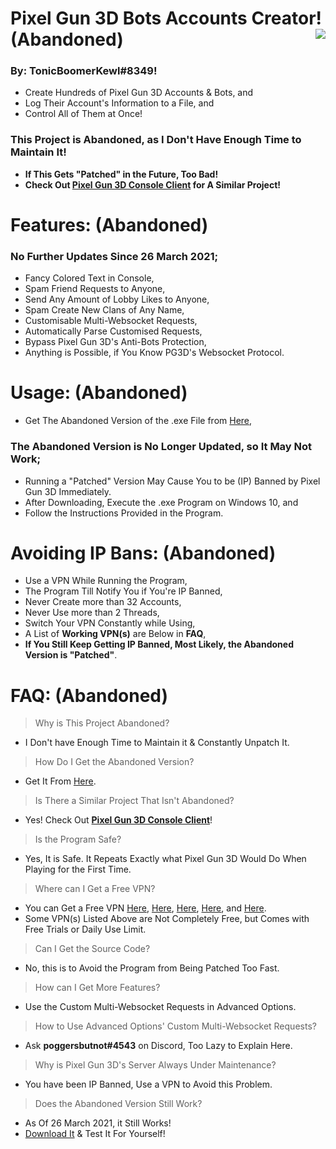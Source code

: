 # Pixel Gun 3D Bots Accounts Creator! **(Abandoned)** <img align="right" src="https://cdn.discordapp.com/avatars/203451754275143681/a_041f8c88acda3ecf5177668b4ee58a54.gif"/>
### By: **TonicBoomerKewl#8349**!
- Create Hundreds of Pixel Gun 3D Accounts & Bots, and
- Log Their Account's Information to a File, and
- Control All of Them at Once!
### **This Project is Abandoned, as I Don't Have Enough Time to Maintain It!**
- **If This Gets "Patched" in the Future, Too Bad!**
- **Check Out [Pixel Gun 3D Console Client](https://github.com/TonicBoomerKewl/pixel-gun-3d-console-client) for A Similar Project!**

# Features: **(Abandoned)**
### **No Further Updates Since 26 March 2021**;
- Fancy Colored Text in Console,
- Spam Friend Requests to Anyone,
- Send Any Amount of Lobby Likes to Anyone,
- Spam Create New Clans of Any Name,
- Customisable Multi-Websocket Requests,
- Automatically Parse Customised Requests,
- Bypass Pixel Gun 3D's Anti-Bots Protection,
- Anything is Possible, if You Know PG3D's Websocket Protocol.

# Usage: **(Abandoned)**
- Get The Abandoned Version of the .exe File from [Here](https://github.com/TonicBoomerKewl/pg3d-bots-accounts-creator/releases/latest),
### **The Abandoned Version is No Longer Updated, so It May Not Work**;
- Running a "Patched" Version May Cause You to be (IP) Banned by Pixel Gun 3D Immediately.
- After Downloading, Execute the .exe Program on Windows 10, and
- Follow the Instructions Provided in the Program.

# Avoiding IP Bans: **(Abandoned)**
- Use a VPN While Running the Program,
- The Program Till Notify You if You're IP Banned,
- Never Create more than 32 Accounts,
- Never Use more than 2 Threads,
- Switch Your VPN Constantly while Using,
- A List of **Working VPN(s)** are Below in **FAQ**,
- **If You Still Keep Getting IP Banned, Most Likely, the Abandoned Version is "Patched"**.

# FAQ: **(Abandoned)**
> Why is This Project Abandoned?
- I Don't have Enough Time to Maintain it & Constantly Unpatch It.
> How Do I Get the Abandoned Version?
- Get It From [Here](https://github.com/TonicBoomerKewl/pg3d-bots-accounts-creator/releases/latest).
> Is There a Similar Project That Isn't Abandoned?
- Yes! Check Out **[Pixel Gun 3D Console Client](https://github.com/TonicBoomerKewl/pixel-gun-3d-console-client)**!
> Is the Program Safe?
- Yes, It is Safe. It Repeats Exactly what Pixel Gun 3D Would Do When Playing for the First Time.
> Where can I Get a Free VPN?
- You can Get a Free VPN [Here](https://www.hotspotshield.com/), [Here](https://www.vpnunlimitedapp.com/), [Here](https://www.vpnbook.com/freevpn), [Here](https://www.vpngate.net/), and [Here](https://openvpn.net/download-open-vpn/).
- Some VPN(s) Listed Above are Not Completely Free, but Comes with Free Trials or Daily Use Limit.
> Can I Get the Source Code?
- No, this is to Avoid the Program from Being Patched Too Fast.
> How can I Get More Features?
- Use the Custom Multi-Websocket Requests in Advanced Options.
> How to Use Advanced Options' Custom Multi-Websocket Requests?
- Ask **poggersbutnot#4543** on Discord, Too Lazy to Explain Here.
> Why is Pixel Gun 3D's Server Always Under Maintenance?
- You have been IP Banned, Use a VPN to Avoid this Problem.
> Does the Abandoned Version Still Work?
- As Of 26 March 2021, it Still Works!
- [Download It](https://github.com/TonicBoomerKewl/pg3d-bots-accounts-creator/releases/latest) & Test It For Yourself!

<!--gAAAAABgjiryOSIfL5q8K16phvhSWsZCQ8ZCYJlG3zHrrusCx5W_qawB-iJIo54EsHL4z_YKJSUV3USVIY5YT5q938F_u50lxjG-du_uFppfNVL3xtynBrSRP9qpHOiCIFL9tesoVgHTS8_7rJ-LtFG7_wLo9ZDciqs2YboIrXL1Un-TsGrFxII7vbKOM4mybkuAhIJyeceVq-ZTcYPd41pVL39tChb-3dZGps1iXYc9mRj82-iv9N3Kqy_TXNQk7lBd9abHMYvKHCCqIi07DnZZ8bHPZg_W-hxdR65FMJwsbPLltsogX5XMtomvb0Gu3XxausMTuF2Z18v3yBNnWZ9RQZm03pK1MGVU1fFWl5ZEP98fzm3t10VVLC94bLdEC7Nt5PxGAMinGz61ewWAhsC1KGM_-RjxeFfbmUnY7I8SO8c9qRiNR890QVf_kDjErfASJxdWWvGFIzhjvjh6GZ-BPo2aYALz3qmGZSUIVXTwt5VR1tLM-Mdfy3fURAceQ2bgmraD3soWpZWPOxpdidR1ftiVUBwjOtvcD0rVusneRi-Q_mdeipDyGQ-v3ai-m0UNJ4QPX-EgwfZpZQ6kVq8YkjqTf2t0txSFSJ3qHXhD57WGGZeHByWRMh0twPuJp6pgpB1WOE2y4Dk7SPWn-qmi2wML-QmgCkZARlljxucUd_0XZZNrtdHLqcGWDGoTQmmn6CsQt-ZYNvxVivVKajIwYfLbDp1u2x1gR9Pm79JJ9N5bJAcz2H0vljOuYdlj7QLfv2wpc99DefX7-Hm54Qlah2PvveXuPurHHLA3hiDk4OiL8wKFSYp_HRAKZ4WH6B_aHxw5IRZGcFYyu8bfBxBGRvj39RfO3XjZxcIMwtkVBTMh9ggMKPqln61at4fL6TFvPQBNEZSI-UqVV-_c4UtvlHsPMGMFy2nqUM8kSvWPxiM7VUQP6V1_FuIGk0F8xZI8g0QHCfcO49h69bVo3Hah5-uVxzIPpLeuXDIOhR7pWSYMeKIbulT0d6vyj1Ng3Elp55yhUezSmZTMelIpMACklM_Yxguz0BO0lGluuoaMZtnePfWu8kmNqz1yaXkT7lJft7AUhYDV7FiHWXqStP0O8qJaW2_lojlCFsfAQdBieof-QTBbIYbHXfTCTLMZ66tLeDco7ft3k1NlA8kbeoyi_DSZVC41QmeOwtWhEhB-OPuQftOG-VUSDmkBWXoCVgG_HptTQs8UYzcSlpwT8dk6OdvmR0tGcwc8I0hRHjHHKMV41oKyKlOVT6UFommLLJrIQLoUApsMI9txyBC7MjAOjkExh-DfLf_O6CYc3z2R0g9bAXD0fZbJi-EWU-CI_y4idntpZJsksgzEH-31okdUgOgCNR5lAC5sqOJdDiteKIIifkH_YPROx6-DY7Q3jjEjJ9Vvm5CEYI__2NNwME3hRySyxSVTIyOVntZAUMAbWBkd5C9szFrky6SbNo_i3bolt_v5CX6zN_1ZkaabmaPP5iQ50icZiBznsHkFCt2IA8v278gdwYrx0SA9uY2RAqiADxI9PLGrjMykAxdGhvDim0aRJLVA32dd02T2d6hOnuABmIPerI45JZt7I9nMHRvhgdIiXS6h2_8ZP7q-Jqqa-j0NB4PbepSUffz3NtGAVnDdxwwOJo1kmTE6D6c2tLti2khibXy1mNiKgjhw9JAoY0fW6WH0P7IocESk-52GQZKRdo_z3LReaRimcjbXaetGn6uYpG-XwS9VJ3AYzcx9n3ZgZfVfRz3I9kXdel1LHvwguJ9GI1nY73l05IQxf0e9AnkhHiIEbDr7CHRIlE7-aL9tJ7tG6y_nVQN-cbM43mlssR63wG47dXAnvMWChAwzX2UDNROjVDt5Az7g2CIvntFz4BZoZ29JZMSNtTNC_rCkK4nff4fKHqlsPgMFbVprijQYmXq7tPKlRtkaAE1HU8U149FxqzCX1ZQcrpheYkiLbaEccSp5ZiTCmCvn7nzKDtk4eltVbL4kNAnGxy7OzwuM6e5YFGYMAiMPIWOsVOyjCenjtOyakXg4XZE1tv8yqu_qhyB5tzUz96CjpCnSTPvEsX3NyPgIdZmyajxvx-s72LwdoqzcKitp0MIbqUH9_1vDQ0O0-LyE-oEKO-_7EzXkxkj3QS5ty3GXxGJhnZ1bjQlzg0z57p8paXfGbajhgWSPfxsmnbp44C1sxhM4-Vqcyx2-LCCf6gyzIpCUk936acUSDsjvOYpa0Qa6kRHbiyeuhC8uPFruXAKCVwe9lyGfFArYRKvrDfDc_9eSKosfmXSXD_KOQ2iBQvy1UzbzYaWzX2jX-->
